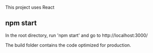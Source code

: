This project uses React

## npm start

In the root directory, run 'npm start' and go to http://localhost:3000/

The build folder contains the code optimized for production.
